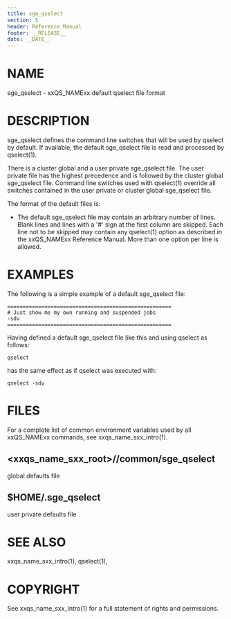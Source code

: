 ```yaml
---
title: sge_qselect
section: 5
header: Reference Manual
footer: __RELEASE__
date: __DATE__
---
```


# NAME

sge_qselect - xxQS_NAMExx default qselect file format

# DESCRIPTION

sge_qselect defines the command line switches that will be used by qselect by default. If available, the default 
sge_qselect file is read and processed by qselect(1).

There is a cluster global and a user private sge_qselect file. The user private file has the highest precedence and 
is followed by the cluster global sge_qselect file. Command line switches used with qselect(1) override all switches 
contained in the user private or cluster global sge_qselect file.

The format of the default files is:

-   The default sge_qselect file may contain an arbitrary number of lines. Blank lines and lines with a '#' sign 
    at the first column are skipped. Each line not to be skipped may contain any qselect(1) option as described 
    in the xxQS_NAMExx Reference Manual. More than one option per line is allowed.

# EXAMPLES

The following is a simple example of a default sge_qselect file:

    =====================================================
    # Just show me my own running and suspended jobs
    -sdv
    =====================================================

Having defined a default sge_qselect file like this and using qselect as follows:

    qselect 

has the same effect as if qselect was executed with:

    qselect -sdv

# FILES

For a complete list of common environment variables used by all xxQS_NAMExx commands, see xxqs_name_sxx_intro(1).

## <xxqs_name_sxx_root>/<cell>/common/sge_qselect 
global defaults file
    
## $HOME/.sge_qselect	
user private defaults file

# SEE ALSO

xxqs_name_sxx_intro(1), qselect(1), 

# COPYRIGHT

See xxqs_name_sxx_intro(1) for a full statement of rights and permissions.
